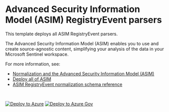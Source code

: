 # Advanced Security Information Model (ASIM) RegistryEvent parsers 

This template deploys all ASIM RegistryEvent parsers.

The Advanced Security Information Model (ASIM) enables you to use and create source-agnostic content, simplifying your analysis of the data in your Microsoft Sentinel workspace.

For more information, see:

- [Normalization and the Advanced Security Information Model (ASIM)](https://aka.ms/AboutASIM)
- [Deploy all of ASIM](https://aka.ms/DeployASIM)
- [ASIM RegistryEvent normalization schema reference](https://aka.ms/ASimRegistryEventDoc)

<br>

[![Deploy to Azure](https://aka.ms/deploytoazurebutton)](https://aka.ms/ASimRegistryEventARM) [![Deploy to Azure Gov](https://aka.ms/deploytoazuregovbutton)](https://aka.ms/ASimRegistryEventARMgov)

<br>
